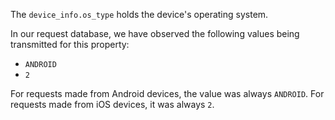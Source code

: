 The `device_info.os_type` holds the device's operating system. 

In our request database, we have observed the following values being transmitted for this property:

* `ANDROID`
* `2`

For requests made from Android devices, the value was always `ANDROID`. For requests made from iOS devices, it was always `2`.
